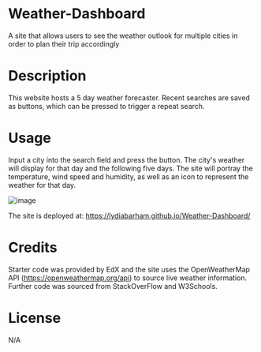 # Weather-Dashboard
A site that allows users to see the weather outlook for multiple cities in order to plan their trip accordingly

# Description

This website hosts a 5 day weather forecaster. Recent searches are saved as buttons, which can be pressed to trigger a repeat search.

# Usage

Input a city into the search field and press the button. The city's weather will display for that day and the following five days. The site will portray the temperature, wind speed and humidity, as well as an icon to represent the weather for that day.

![image](https://github.com/lydiabarham/Weather-Dashboard/assets/147499934/1c1d46f3-ccdb-437d-9e41-12cc1ef74847)

The site is deployed at: https://lydiabarham.github.io/Weather-Dashboard/

# Credits 

Starter code was provided by EdX and the site uses the OpenWeatherMap API (https://openweathermap.org/api) to source live weather information. Further code was sourced from StackOverFlow and W3Schools. 

# License 
N/A
